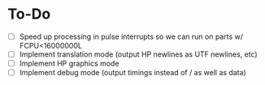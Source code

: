 # To-Do
- [ ] Speed up processing in pulse interrupts so we can run on parts w/ FCPU<16000000L
- [ ] Implement translation mode (output HP newlines as UTF newlines, etc)
- [ ] Implement HP graphics mode
- [ ] Implement debug mode (output timings instead of / as well as data)